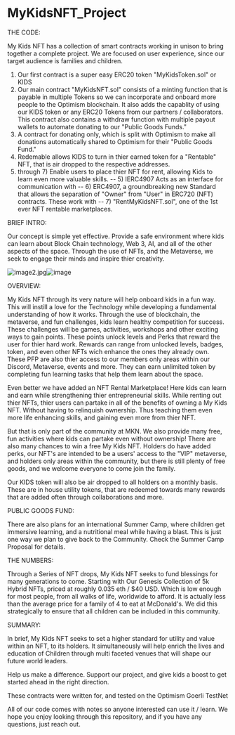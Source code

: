 # MyKidsNFT_Project

THE CODE:

My Kids NFT has a collection of smart contracts working in unison to bring together a complete project. We are focused
on user experience, since our target audience is families and children. 
1) Our first contract is a super easy ERC20 token "MyKidsToken.sol" or KIDS
2) Our main contract "MyKidsNFT.sol" consists of a minting function that is payable in multiple Tokens so we can 
incorporate and onboard more people to the Optimism blockchain. It also adds the capablity of using our KIDS token or 
any ERC20 Tokens from our partners / collaborators. This contract also contains a withdraw function with
multiple payout wallets to automate donating to our "Public Goods Funds."
3) A contract for donating only, which is split with Optimism to make all donations automatically shared to Optimism for their "Public Goods Fund."
4) Redemable allows KIDS to turn in thier earned token for a "Rentable" NFT, that is air dropped to the respective addresses.
5) through 7) Enable users to place thier NFT for rent, allowing Kids to learn even more valuable skills.
  -- 5) IERC4907 Acts as an interface  for communication with 
  -- 6) ERC4907, a groundbreaking new Standard that allows the separation
        of "Owner" from "User" in ERC720 (NFT) contracts. These work with 
  -- 7) "RentMyKidsNFT.sol", one of the 1st ever NFT rentable marketplaces.
  
  
  
  
  BRIEF INTRO:
  
  Our concept is simple yet effective.
Provide a safe environment where kids can learn about Block Chain technology, Web 3, AI, and all of the other aspects of the space.  Through the use of NFTs, and the Metaverse, we seek to engage their minds and inspire thier creativity.


<img src="blob:chrome-untrusted://media-app/f7fcd6e0-6af9-4d23-a9f1-49ad451eb072" alt="image2.jpg"/>![image](https://user-images.githubusercontent.com/109096522/204977104-a3d42004-33df-4d83-9935-263988069d68.png)



OVERVIEW:

My Kids NFT through its very nature will help onboard kids in a fun way. This will instill a love for the Technology while developing a fundamental understanding of how it works. Through the use of blockchain, the metaverse, and fun challenges, kids learn healthy competition for success.
These challenges will be games, activities, workshops and other exciting ways to gain points. These points unlock levels and Perks that reward the user for thier hard work.
Rewards can range from unlocked levels, badges, token, and even other NFTs wich enhance the ones they already own. These PFP are also thier access to our members only areas within our Discord, Metaverse, events and more. They can earn unlimited token by completing fun learning tasks that help them learn about the space.

Even better we have added an NFT Rental Marketplace! Here kids can learn and earn while strengthening thier entrepreneurial skills. While renting out thier NFTs, thier users can partake in all of the benefits of owning a My Kids NFT. Without having to relinquish ownership. Thus teaching them even more life enhancing skills, and gaining even more from thier NFT.

But that is only part of the community at MKN. We also provide many free, fun activities where kids can partake even without ownership! There are also many chances to win a free My Kids NFT. Holders do have added perks, our NFT's are intended to be a users' access to the "VIP" metaverse, and holders only areas within the community, but there is still plenty of free goods, and we welcome everyone to come join the family.

Our KIDS token will also be air dropped to all holders on a monthly basis. These are in house utility tokens, that are redeemed towards many rewards that are added often through collaborations and more.




PUBLIC GOODS FUND:

There are also plans for an international Summer Camp, where children get immersive learning, and a nutritional meal while having a blast. This is just one way we plan to give back to the Community. Check the Summer Camp Proposal for details.




THE NUMBERS:

Through a Series of NFT drops, My Kids NFT seeks to fund blessings for many generations to come.
Starting with Our Genesis Collection of 5k Hybrid NFTs, priced at roughly 0.035 eth / $40 USD. Which is low enough for most people, from all walks of life, worldwide to afford. It is actually less than the average price for a family of 4 to eat at McDonald's.  We did this strategically to ensure that all children can be included in this community.




SUMMARY:

In brief, My Kids NFT seeks to set a higher standard for utility and value within an NFT, to its holders. It simultaneously will help enrich the lives and education of Children through multi faceted venues that will shape our future world leaders.

Help us make a difference.  Support our project, and give kids a boost to get started ahead in the right direction.




These contracts were written for, and tested on the Optimism Goerli TestNet
 
All of our code comes with notes so anyone interested can use it / learn.
We hope you enjoy looking through this repository, and if you have any questions, just reach out.
